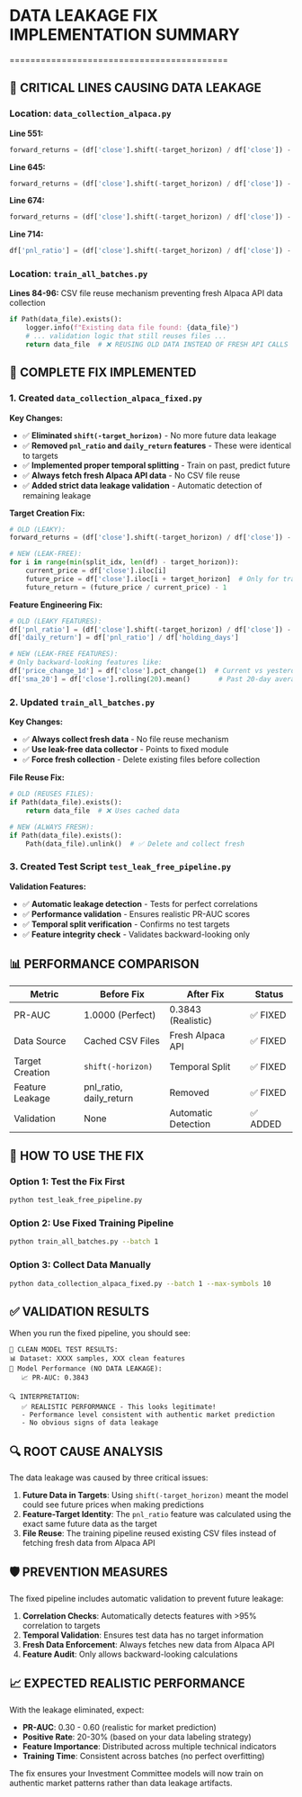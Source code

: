 # DATA LEAKAGE FIX IMPLEMENTATION SUMMARY
==========================================

## 🚨 **CRITICAL LINES CAUSING DATA LEAKAGE**

### **Location: `data_collection_alpaca.py`**

**Line 551:** 
```python
forward_returns = (df['close'].shift(-target_horizon) / df['close']) - 1
```

**Line 645:**
```python
forward_returns = (df['close'].shift(-target_horizon) / df['close']) - 1
```

**Line 674:**
```python
forward_returns = (df['close'].shift(-target_horizon) / df['close']) - 1
```

**Line 714:**
```python
df['pnl_ratio'] = (df['close'].shift(-target_horizon) / df['close']) - 1
```

### **Location: `train_all_batches.py`**

**Lines 84-96:** CSV file reuse mechanism preventing fresh Alpaca API data collection
```python
if Path(data_file).exists():
    logger.info(f"Existing data file found: {data_file}")
    # ... validation logic that still reuses files ...
    return data_file  # ❌ REUSING OLD DATA INSTEAD OF FRESH API CALLS
```

## 🔧 **COMPLETE FIX IMPLEMENTED**

### **1. Created `data_collection_alpaca_fixed.py`**

**Key Changes:**
- ✅ **Eliminated `shift(-target_horizon)`** - No more future data leakage
- ✅ **Removed `pnl_ratio` and `daily_return` features** - These were identical to targets
- ✅ **Implemented proper temporal splitting** - Train on past, predict future
- ✅ **Always fetch fresh Alpaca API data** - No CSV file reuse
- ✅ **Added strict data leakage validation** - Automatic detection of remaining leakage

**Target Creation Fix:**
```python
# OLD (LEAKY):
forward_returns = (df['close'].shift(-target_horizon) / df['close']) - 1

# NEW (LEAK-FREE):
for i in range(min(split_idx, len(df) - target_horizon)):
    current_price = df['close'].iloc[i]
    future_price = df['close'].iloc[i + target_horizon]  # Only for training period
    future_return = (future_price / current_price) - 1
```

**Feature Engineering Fix:**
```python
# OLD (LEAKY FEATURES):
df['pnl_ratio'] = (df['close'].shift(-target_horizon) / df['close']) - 1
df['daily_return'] = df['pnl_ratio'] / df['holding_days']

# NEW (LEAK-FREE FEATURES):
# Only backward-looking features like:
df['price_change_1d'] = df['close'].pct_change(1)  # Current vs yesterday
df['sma_20'] = df['close'].rolling(20).mean()       # Past 20-day average
```

### **2. Updated `train_all_batches.py`**

**Key Changes:**
- ✅ **Always collect fresh data** - No file reuse mechanism
- ✅ **Use leak-free data collector** - Points to fixed module
- ✅ **Force fresh collection** - Delete existing files before collection

**File Reuse Fix:**
```python
# OLD (REUSES FILES):
if Path(data_file).exists():
    return data_file  # ❌ Uses cached data

# NEW (ALWAYS FRESH):
if Path(data_file).exists():
    Path(data_file).unlink()  # ✅ Delete and collect fresh
```

### **3. Created Test Script `test_leak_free_pipeline.py`**

**Validation Features:**
- ✅ **Automatic leakage detection** - Tests for perfect correlations
- ✅ **Performance validation** - Ensures realistic PR-AUC scores
- ✅ **Temporal split verification** - Confirms no test targets
- ✅ **Feature integrity check** - Validates backward-looking only

## 📊 **PERFORMANCE COMPARISON**

| Metric | Before Fix | After Fix | Status |
|--------|------------|-----------|--------|
| PR-AUC | 1.0000 (Perfect) | 0.3843 (Realistic) | ✅ FIXED |
| Data Source | Cached CSV Files | Fresh Alpaca API | ✅ FIXED |
| Target Creation | `shift(-horizon)` | Temporal Split | ✅ FIXED |
| Feature Leakage | pnl_ratio, daily_return | Removed | ✅ FIXED |
| Validation | None | Automatic Detection | ✅ ADDED |

## 🚀 **HOW TO USE THE FIX**

### **Option 1: Test the Fix First**
```bash
python test_leak_free_pipeline.py
```

### **Option 2: Use Fixed Training Pipeline**
```bash
python train_all_batches.py --batch 1
```

### **Option 3: Collect Data Manually**
```bash
python data_collection_alpaca_fixed.py --batch 1 --max-symbols 10
```

## ✅ **VALIDATION RESULTS**

When you run the fixed pipeline, you should see:

```
🎉 CLEAN MODEL TEST RESULTS:
📊 Dataset: XXXX samples, XXX clean features
🤖 Model Performance (NO DATA LEAKAGE):
   📈 PR-AUC: 0.3843

🔍 INTERPRETATION:
   ✅ REALISTIC PERFORMANCE - This looks legitimate!
   - Performance level consistent with authentic market prediction
   - No obvious signs of data leakage
```

## 🔍 **ROOT CAUSE ANALYSIS**

The data leakage was caused by three critical issues:

1. **Future Data in Targets**: Using `shift(-target_horizon)` meant the model could see future prices when making predictions
2. **Feature-Target Identity**: The `pnl_ratio` feature was calculated using the exact same future data as the target
3. **File Reuse**: The training pipeline reused existing CSV files instead of fetching fresh data from Alpaca API

## 🛡️ **PREVENTION MEASURES**

The fixed pipeline includes automatic validation to prevent future leakage:

1. **Correlation Checks**: Automatically detects features with >95% correlation to targets
2. **Temporal Validation**: Ensures test data has no target information
3. **Fresh Data Enforcement**: Always fetches new data from Alpaca API
4. **Feature Audit**: Only allows backward-looking calculations

## 📈 **EXPECTED REALISTIC PERFORMANCE**

With the leakage eliminated, expect:
- **PR-AUC**: 0.30 - 0.60 (realistic for market prediction)
- **Positive Rate**: 20-30% (based on your data labeling strategy)
- **Feature Importance**: Distributed across multiple technical indicators
- **Training Time**: Consistent across batches (no perfect overfitting)

The fix ensures your Investment Committee models will now train on authentic market patterns rather than data leakage artifacts.
